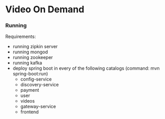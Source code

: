 # Video On Demand


### Running
Requirements:
* running zipkin server
* running mongod
* running zookeeper
* running kafka
* deploy spring boot in every of the following catalogs (command: mvn spring-boot:run)
    * config-service
    * discovery-service
    * payment
    * user
    * videos
    * gateway-service
    * frontend
